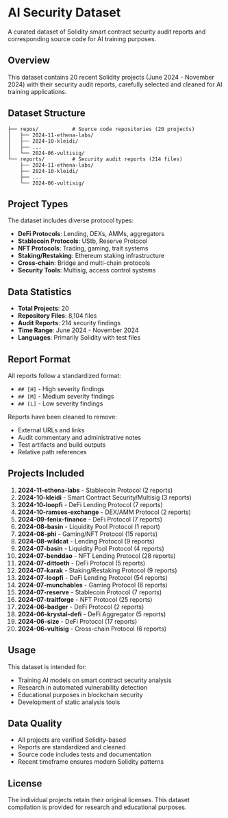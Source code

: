 # AI Security Dataset

A curated dataset of Solidity smart contract security audit reports and corresponding source code for AI training purposes.

## Overview

This dataset contains 20 recent Solidity projects (June 2024 - November 2024) with their security audit reports, carefully selected and cleaned for AI training applications.

## Dataset Structure

```
├── repos/           # Source code repositories (20 projects)
│   ├── 2024-11-ethena-labs/
│   ├── 2024-10-kleidi/
│   ├── ...
│   └── 2024-06-vultisig/
└── reports/         # Security audit reports (214 files)
    ├── 2024-11-ethena-labs/
    ├── 2024-10-kleidi/
    ├── ...
    └── 2024-06-vultisig/
```

## Project Types

The dataset includes diverse protocol types:

- **DeFi Protocols**: Lending, DEXs, AMMs, aggregators
- **Stablecoin Protocols**: UStb, Reserve Protocol
- **NFT Protocols**: Trading, gaming, trait systems
- **Staking/Restaking**: Ethereum staking infrastructure  
- **Cross-chain**: Bridge and multi-chain protocols
- **Security Tools**: Multisig, access control systems

## Data Statistics

- **Total Projects**: 20
- **Repository Files**: 8,104 files
- **Audit Reports**: 214 security findings
- **Time Range**: June 2024 - November 2024
- **Languages**: Primarily Solidity with test files

## Report Format

All reports follow a standardized format:
- `## [H]` - High severity findings
- `## [M]` - Medium severity findings  
- `## [L]` - Low severity findings

Reports have been cleaned to remove:
- External URLs and links
- Audit commentary and administrative notes
- Test artifacts and build outputs
- Relative path references

## Projects Included

1. **2024-11-ethena-labs** - Stablecoin Protocol (2 reports)
2. **2024-10-kleidi** - Smart Contract Security/Multisig (3 reports)
3. **2024-10-loopfi** - DeFi Lending Protocol (7 reports)
4. **2024-10-ramses-exchange** - DEX/AMM Protocol (2 reports)
5. **2024-09-fenix-finance** - DeFi Protocol (7 reports)
6. **2024-08-basin** - Liquidity Pool Protocol (1 report)
7. **2024-08-phi** - Gaming/NFT Protocol (15 reports)
8. **2024-08-wildcat** - Lending Protocol (9 reports)
9. **2024-07-basin** - Liquidity Pool Protocol (4 reports)
10. **2024-07-benddao** - NFT Lending Protocol (28 reports)
11. **2024-07-dittoeth** - DeFi Protocol (5 reports)
12. **2024-07-karak** - Staking/Restaking Protocol (9 reports)
13. **2024-07-loopfi** - DeFi Lending Protocol (54 reports)
14. **2024-07-munchables** - Gaming Protocol (6 reports)
15. **2024-07-reserve** - Stablecoin Protocol (7 reports)
16. **2024-07-traitforge** - NFT Protocol (25 reports)
17. **2024-06-badger** - DeFi Protocol (2 reports)
18. **2024-06-krystal-defi** - DeFi Aggregator (5 reports)
19. **2024-06-size** - DeFi Protocol (17 reports)
20. **2024-06-vultisig** - Cross-chain Protocol (6 reports)

## Usage

This dataset is intended for:
- Training AI models on smart contract security analysis
- Research in automated vulnerability detection
- Educational purposes in blockchain security
- Development of static analysis tools

## Data Quality

- All projects are verified Solidity-based
- Reports are standardized and cleaned
- Source code includes tests and documentation
- Recent timeframe ensures modern Solidity patterns

## License

The individual projects retain their original licenses. This dataset compilation is provided for research and educational purposes.